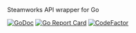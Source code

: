 Steamworks API wrapper for Go

[![GoDoc](https://godoc.org/github.com/qProust/steamworks?status.svg)](https://godoc.org/github.com/qProust/steamworks)
[![Go Report Card](https://goreportcard.com/badge/github.com/qProust/steamworks)](https://goreportcard.com/report/github.com/qProust/steamworks)
[![CodeFactor](https://www.codefactor.io/repository/github/qProust/steamworks/badge)](https://www.codefactor.io/repository/github/qProust/steamworks)
